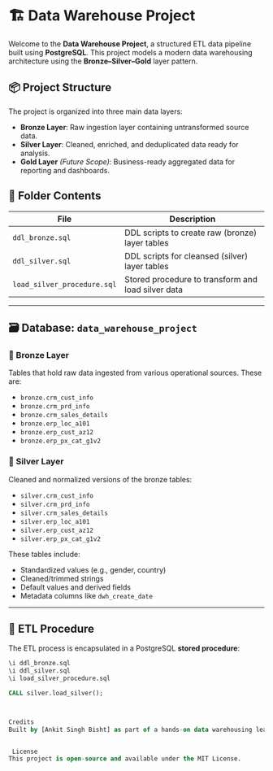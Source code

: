 # 🏗️ Data Warehouse Project

Welcome to the **Data Warehouse Project**, a structured ETL data pipeline built using **PostgreSQL**. This project models a modern data warehousing architecture using the **Bronze–Silver–Gold** layer pattern.

## 📦 Project Structure

The project is organized into three main data layers:

- **Bronze Layer**: Raw ingestion layer containing untransformed source data.
- **Silver Layer**: Cleaned, enriched, and deduplicated data ready for analysis.
- **Gold Layer** *(Future Scope)*: Business-ready aggregated data for reporting and dashboards.

## 📁 Folder Contents

| File                         | Description                                         |
|-----------------------------|-----------------------------------------------------|
| `ddl_bronze.sql`            | DDL scripts to create raw (bronze) layer tables     |
| `ddl_silver.sql`            | DDL scripts for cleansed (silver) layer tables      |
| `load_silver_procedure.sql` | Stored procedure to transform and load silver data  |

---

## 🗃️ Database: `data_warehouse_project`

### 🥉 Bronze Layer

Tables that hold raw data ingested from various operational sources. These are:

- `bronze.crm_cust_info`
- `bronze.crm_prd_info`
- `bronze.crm_sales_details`
- `bronze.erp_loc_a101`
- `bronze.erp_cust_az12`
- `bronze.erp_px_cat_g1v2`

### 🥈 Silver Layer

Cleaned and normalized versions of the bronze tables:

- `silver.crm_cust_info`
- `silver.crm_prd_info`
- `silver.crm_sales_details`
- `silver.erp_loc_a101`
- `silver.erp_cust_az12`
- `silver.erp_px_cat_g1v2`

These tables include:
- Standardized values (e.g., gender, country)
- Cleaned/trimmed strings
- Default values and derived fields
- Metadata columns like `dwh_create_date`

---

## 🔁 ETL Procedure

The ETL process is encapsulated in a PostgreSQL **stored procedure**:

```sql
\i ddl_bronze.sql
\i ddl_silver.sql
\i load_silver_procedure.sql

CALL silver.load_silver();



Credits
Built by [Ankit Singh Bisht] as part of a hands-on data warehousing learning journey.


 License
This project is open-source and available under the MIT License.

